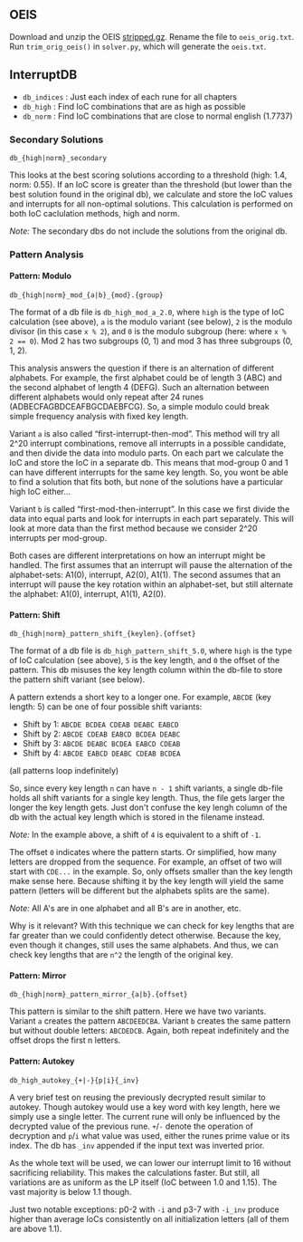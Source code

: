 ## OEIS

Download and unzip the OEIS [stripped.gz][oeis]. Rename the file to `oeis_orig.txt`. Run `trim_orig_oeis()` in `solver.py`, which will generate the `oeis.txt`.

[oeis]: https://oeis.org/stripped.gz


## InterruptDB

- `db_indices` : Just each index of each rune for all chapters
- `db_high` : Find IoC combinations that are as high as possible
- `db_norm` : Find IoC combinations that are close to normal english (1.7737)



### Secondary Solutions

`db_{high|norm}_secondary`

This looks at the best scoring solutions according to a threshold (high: 1.4, norm: 0.55). If an IoC score is greater than the threshold (but lower than the best solution found in the original db), we calculate and store the IoC values and interrupts for all non-optimal solutions. This calculation is performed on both IoC caclulation methods, high and norm.

_Note:_ The secondary dbs do not include the solutions from the original db.



### Pattern Analysis

#### Pattern: Modulo

`db_{high|norm}_mod_{a|b}_{mod}.{group}`

The format of a db file is `db_high_mod_a_2.0`, where `high` is the type of IoC calculation (see above), `a` is the modulo variant (see below), `2` is the modulo divisor (in this case `x % 2`), and `0` is the modulo subgroup (here: where `x % 2 == 0`). Mod 2 has two subgroups (0, 1) and mod 3 has three subgroups (0, 1, 2).

This analysis answers the question if there is an alternation of different alphabets. For example, the first alphabet could be of length 3 (ABC) and the second alphabet of length 4 (DEFG). Such an alternation between different alphabets would only repeat after 24 runes (ADBECFAGBDCEAFBGCDAEBFCG). So, a simple modulo could break simple frequency analysis with fixed key length.

Variant `a` is also called “first-interrupt-then-mod”. This method will try all 2^20 interrupt combinations, remove all interrupts in a possible candidate, and then divide the data into modulo parts. On each part we calculate the IoC and store the IoC in a separate db. This means that mod-group 0 and 1 can have different interrupts for the same key length. So, you wont be able to find a solution that fits both, but none of the solutions have a particular high IoC either...

Variant `b` is called “first-mod-then-interrupt”. In this case we first divide the data into equal parts and look for interrupts in each part separately. This will look at more data than the first method because we consider 2^20 interrupts per mod-group.

Both cases are different interpretations on how an interrupt might be handled. The first assumes that an interrupt will pause the alternation of the alphabet-sets: A1(0), interrupt, A2(0), A1(1). The second assumes that an interrupt will pause the key rotation within an alphabet-set, but still alternate the alphabet: A1(0), interrupt, A1(1), A2(0).



#### Pattern: Shift

`db_{high|norm}_pattern_shift_{keylen}.{offset}`

The format of a db file is `db_high_pattern_shift_5.0`, where `high` is the type of IoC calculation (see above), `5` is the key length, and `0` the offset of the pattern. This db misuses the key length column within the db-file to store the pattern shift variant (see below).

A pattern extends a short key to a longer one. For example, `ABCDE` (key length: 5) can be one of four possible shift variants:

- Shift by 1: `ABCDE BCDEA CDEAB DEABC EABCD`
- Shift by 2: `ABCDE CDEAB EABCD BCDEA DEABC`
- Shift by 3: `ABCDE DEABC BCDEA EABCD CDEAB`
- Shift by 4: `ABCDE EABCD DEABC CDEAB BCDEA`

(all patterns loop indefinitely)

So, since every key length `n` can have `n - 1` shift variants, a single db-file holds all shift variants for a single key length. Thus, the file gets larger the longer the key length gets. Just don't confuse the key lengh column of the db with the actual key length which is stored in the filename instead.

_Note:_ In the example above, a shift of `4` is equivalent to a shift of `-1`.

The offset `0` indicates where the pattern starts. Or simplified, how many letters are dropped from the sequence. For example, an offset of two will start with `CDE...` in the example. So, only offsets smaller than the key length make sense here. Because shifting it by the key length will yield the same pattern (letters will be different but the alphabets splits are the same).

_Note:_ All A's are in one alphabet and all B's are in another, etc.

Why is it relevant? With this technique we can check for key lengths that are far greater than we could confidently detect otherwise. Because the key, even though it changes, still uses the same alphabets. And thus, we can check key lengths that are `n^2` the length of the original key.



#### Pattern: Mirror

`db_{high|norm}_pattern_mirror_{a|b}.{offset}`

This pattern is similar to the shift pattern. Here we have two variants. Variant `a` creates the pattern `ABCDEEDCBA`. Variant `b` creates the same pattern but without double letters: `ABCDEDCB`. Again, both repeat indefinitely and the offset drops the first n letters.



#### Pattern: Autokey

`db_high_autokey_{+|-}{p|i}{_inv}`

A very brief test on reusing the previously decrypted result similar to autokey. Though autokey would use a key word with key length, here we simply use a single letter. The current rune will only be influenced by the decrypted value of the previous rune. `+`/`-` denote the operation of decryption and `p`/`i` what value was used, either the runes prime value or its index. The db has `_inv` appended if the input text was inverted prior.

As the whole text will be used, we can lower our interrupt limit to 16 without sacrificing reliability. This makes the calculations faster. But still, all variations are as uniform as the LP itself (IoC between 1.0 and 1.15). The vast majority is below 1.1 though.

Just two notable exceptions: p0-2 with `-i` and p3-7 with `-i_inv` produce higher than average IoCs consistently on all initialization letters (all of them are above 1.1).
